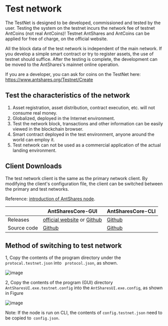 # Test network

The TestNet is designed to be developed, commissioned and tested by the user. Testing the system on the testnet incurs the network fee of testnet AntCoins (not real AntCoins)! Testnet AntShares and AntCoins can be applied for free of charge, on the official website.

All the block data of the test network is independent of the main network. If you develop a simple smart contract or try to register assets, the use of testnet should suffice. After the testing is complete, the development can be moved to the AntShares's mainnet online operation.

If you are a developer, you can ask for coins on the TestNet here: https://www.antshares.org/Testnet/Create 

## Test the characteristics of the network

1. Asset registration, asset distribution, contract execution, etc. will not consume real money.
2. Globalized, deployed in the Internet environment.
3. Test the network block, transactions and other information can be easily viewed in the blockchain browser.
4. Smart contract deployed in the test environment, anyone around the world can employ it.
5. Test network can not be used as a commercial application of the actual landing environment.

## Client Downloads

The test network client is the same as the primary network client. By modifying the client's configuration file, the client can be switched between the primary and test networks.

Reference: [introduction of AntShares node](introduction.md).

|      | AntSharesCore-GUI                        | AntSharesCore-CLI                        |
| ---- | ---------------------------------------- | ---------------------------------------- |
| Releases | [official website](https://www.antshares.org/download) or [Github](https://github.com/antshares/antsharescore/releases) | [Github](https://github.com/AntShares/antsharescore/releases) |
Source code | [Github](https://github.com/antshares/antsharescore) | [Github](https://github.com/antshares/antsharescore) |

## Method of switching to test network

1, Copy the contents of the program directory under the `protocal.testnet.json` into ` protocol.json`, as shown.

![image](http://docs.antshares.org/images/2017-06-08_14-16-35.png)

2, Copy the contents of the program (GUI) directory `AntSharesUI.exe.testnet.config` into the `AntSharesUI.exe.config`, as shown in Figure

![image](http://docs.antshares.org/images/2017-06-08_14-16-12.png)

Note: If the node is run on CLI, the contents of `config.testnet.json` need to be copied to` config.json`.
